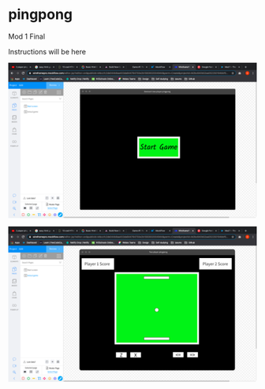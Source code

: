 # pingpong
Mod 1 Final 

Instructions will be here


![alt text](https://github.com/devcaceres1/pingpong/blob/master/images/Screen%20Shot%202020-03-11%20at%203.06.14%20PM.png "Page 1")


![alt text](https://github.com/devcaceres1/pingpong/blob/master/images/Screen%20Shot%202020-03-11%20at%203.06.22%20PM.png "Page 2")